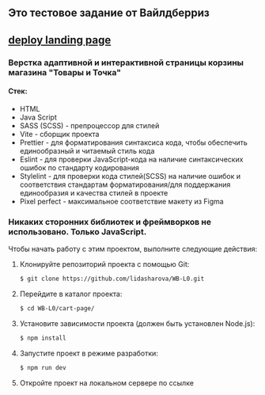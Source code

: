 ## Это тестовое задание от Вайлдберриз

## [deploy landing page](https://wb-store-sharova.netlify.app/)

### Верстка адаптивной и интерактивной страницы корзины магазина "Товары и Точка"

#### Стек:

- HTML
- Java Script
- SASS (SCSS) - препроцессор для стилей
- Vite - сборщик проекта
- Prettier - для форматирования синтаксиса кода, чтобы обеспечить единообразный и читаемый стиль кода
- Eslint - для проверки JavaScript-кода на наличие синтаксических ошибок по стандарту кодирования
- Stylelint - для проверки кода стилей(SCSS) на наличие ошибок и соответствия стандартам форматирования/для поддержания единообразия и качества стилей в проекте
- Pixel perfect - максимальное соответствие макету из Figma

### Никаких сторонних библиотек и фреймворков не использовано. Только JavaScript.

Чтобы начать работу с этим проектом, выполните следующие действия:

1. Клонируйте репозиторий проекта с помощью Git:
   ```bash
   $ git clone https://github.com/lidasharova/WB-L0.git
   ```
2. Перейдите в каталог проекта:
   ```bash
   $ cd WB-L0/cart-page/
   ```
3. Установите зависимости проекта (должен быть установлен Node.js):
   ```bash
   $ npm install
   ```
4. Запустите проект в режиме разработки:
   ```bash
   $ npm run dev
   ```
5. Откройте проект на локальном сервере по ссылке
